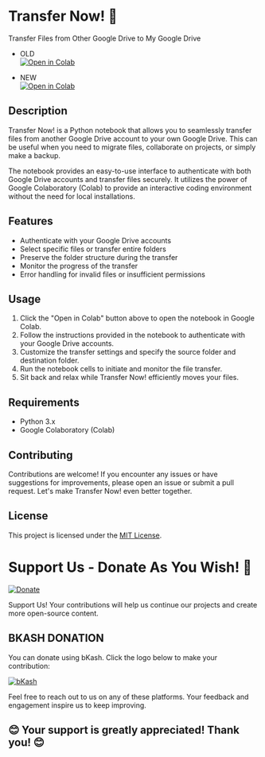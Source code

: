 # Transfer Now! 🚀
Transfer Files from Other Google Drive to My Google Drive

- OLD <br>
[![Open in Colab](https://colab.research.google.com/assets/colab-badge.svg)](https://colab.research.google.com/github/EliteKamrul/url/blob/main/URL%20TO%20GOOGLE%20DRIVE%20(2).ipynb) 


- NEW <br>
[![Open in Colab](https://colab.research.google.com/assets/colab-badge.svg)](https://colab.research.google.com/github/kamrullab/url/blob/main/URL_TO_GOOGLE_DRIVE.ipynb)

## Description
Transfer Now! is a Python notebook that allows you to seamlessly transfer files from another Google Drive account to your own Google Drive. This can be useful when you need to migrate files, collaborate on projects, or simply make a backup.

The notebook provides an easy-to-use interface to authenticate with both Google Drive accounts and transfer files securely. It utilizes the power of Google Colaboratory (Colab) to provide an interactive coding environment without the need for local installations.

## Features
- Authenticate with your Google Drive accounts
- Select specific files or transfer entire folders
- Preserve the folder structure during the transfer
- Monitor the progress of the transfer
- Error handling for invalid files or insufficient permissions

## Usage
1. Click the "Open in Colab" button above to open the notebook in Google Colab.
2. Follow the instructions provided in the notebook to authenticate with your Google Drive accounts.
3. Customize the transfer settings and specify the source folder and destination folder.
4. Run the notebook cells to initiate and monitor the file transfer.
5. Sit back and relax while Transfer Now! efficiently moves your files.

## Requirements
- Python 3.x
- Google Colaboratory (Colab)

## Contributing
Contributions are welcome! If you encounter any issues or have suggestions for improvements, please open an issue or submit a pull request. Let's make Transfer Now! even better together.

## License
This project is licensed under the [MIT License](LICENSE).



# Support Us - Donate As You Wish! 🙏

[![Donate](https://img.shields.io/badge/Donate-As%20you%20wish-blue.svg)](https://shop.bkash.com/elite-kamrul01568670982/paymentlink)

Support Us! Your contributions will help us continue our projects and create more open-source content.

## BKASH DONATION

You can donate using bKash. Click the logo below to make your contribution:

[![bKash](https://business.bkash.com/img/header-bkash-icon.d8af3614.png)](https://shop.bkash.com/elite-kamrul01568670982/paymentlink)



Feel free to reach out to us on any of these platforms. Your feedback and engagement inspire us to keep improving.

## 😊 Your support is greatly appreciated! Thank you! 😊









